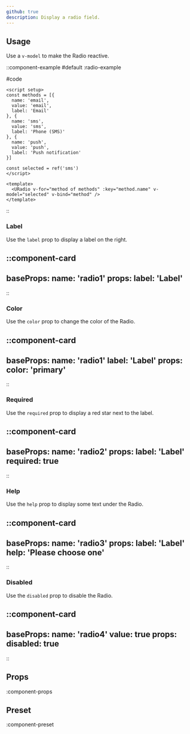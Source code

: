 ```yaml
---
github: true
description: Display a radio field.
---
```


## Usage

Use a `v-model` to make the Radio reactive.

::component-example
#default
:radio-example

#code
```vue
<script setup>
const methods = [{
  name: 'email',
  value: 'email',
  label: 'Email'
}, {
  name: 'sms',
  value: 'sms',
  label: 'Phone (SMS)'
}, {
  name: 'push',
  value: 'push',
  label: 'Push notification'
}]

const selected = ref('sms')
</script>

<template>
  <URadio v-for="method of methods" :key="method.name" v-model="selected" v-bind="method" />
</template>
```
::

### Label

Use the `label` prop to display a label on the right.

::component-card
---
baseProps:
  name: 'radio1'
props:
  label: 'Label'
---
::

### Color

Use the `color` prop to change the color of the Radio.

::component-card
---
baseProps:
  name: 'radio1'
  label: 'Label'
props:
  color: 'primary'
---
::

### Required

Use the `required` prop to display a red star next to the label.

::component-card
---
baseProps:
  name: 'radio2'
props:
  label: 'Label'
  required: true
---
::

### Help

Use the `help` prop to display some text under the Radio.

::component-card
---
baseProps:
  name: 'radio3'
props:
  label: 'Label'
  help: 'Please choose one'
---
::

### Disabled

Use the `disabled` prop to disable the Radio.

::component-card
---
baseProps:
  name: 'radio4'
  value: true
props:
  disabled: true
---
::

## Props

:component-props

## Preset

:component-preset

